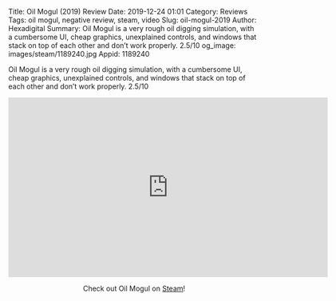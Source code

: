 Title: Oil Mogul (2019) Review
Date: 2019-12-24 01:01
Category: Reviews
Tags: oil mogul, negative review, steam, video
Slug: oil-mogul-2019
Author: Hexadigital
Summary: Oil Mogul is a very rough oil digging simulation, with a cumbersome UI, cheap graphics, unexplained controls, and windows that stack on top of each other and don’t work properly. 2.5/10
og_image: images/steam/1189240.jpg
Appid: 1189240

Oil Mogul is a very rough oil digging simulation, with a cumbersome UI, cheap graphics, unexplained controls, and windows that stack on top of each other and don’t work properly. 2.5/10

<center><iframe src="https://www.youtube.com/embed/swGh7Viw6kY?feature=oembed" allow="accelerometer; autoplay; encrypted-media; gyroscope; picture-in-picture" width="640" height="360" frameborder="0"></iframe>

Check out Oil Mogul on [Steam](https://store.steampowered.com/app/1189240/?curator_clanid=34633900)!</center>